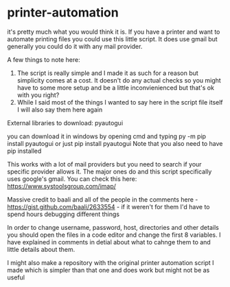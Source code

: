 # printer-automation
it's pretty much what you would think it is. If you have a printer and want to automate printing files you could use this little script. It does use gmail but generally you could do it with any mail provider.

A few things to note here:
1. The script is really simple and I made it as such for a reason but simplicity comes at a cost. It doesn't do any actual checks so you might have to some more setup and be a little inconvienienced but that's ok with you right?
2. While I said most of the things I wanted to say here in the script file itself I will also say them here again

External libraries to download:
pyautogui 

you can download it in windows by opening cmd and typing py -m pip install pyautogui or just pip install pyautogui
Note that you also need to have pip installed 


This works with a lot of mail providers but you need to search if your specific provider allows it. The major ones do and this script specifically uses google's gmail.
You can check this here: https://www.systoolsgroup.com/imap/

Massive credit to baali and all of the people in the comments here - https://gist.github.com/baali/2633554 - if it weren't for them I'd have to spend hours debugging different things

In order to change username, password, host, directories and other details you should open the files in a code editor and change the first 8 variables. I have explained in comments in detial about what to cahnge them to and little details about them.


I might also make a repository with the original printer automation script I made which is simpler than that one and does work but might not be as useful
